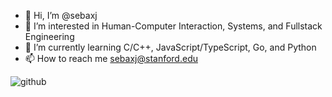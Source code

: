 - 👋 Hi, I’m @sebaxj
- 👀 I’m interested in Human-Computer Interaction, Systems, and Fullstack Engineering
- 🌱 I’m currently learning C/C++, JavaScript/TypeScript, Go, and Python
- 📫 How to reach me sebaxj@stanford.edu

![github](https://cloud.githubusercontent.com/assets/17016297/18839843/0e06a67a-83d2-11e6-993a-b35a182500e0.png "http://www.github.com/sebaxj")

<!---
sebaxj/sebaxj is a ✨ special ✨ repository because its `README.md` (this file) appears on your GitHub profile.
You can click the Preview link to take a look at your changes.
--->
